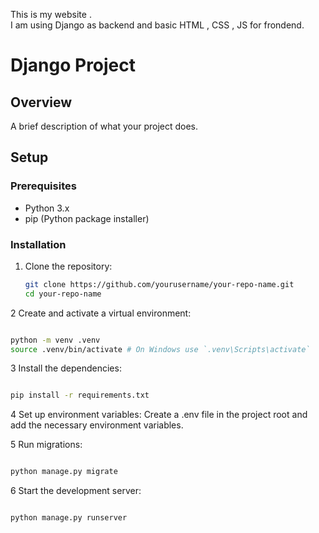 This is my website . 
<br>
I am using Django as backend and basic HTML , CSS , JS for frondend.

# Django Project

## Overview
A brief description of what your project does.

## Setup

### Prerequisites
- Python 3.x
- pip (Python package installer)

### Installation
1. Clone the repository:
   ```sh
   git clone https://github.com/yourusername/your-repo-name.git
   cd your-repo-name
   ```
2 Create and activate a virtual environment:
```sh

python -m venv .venv
source .venv/bin/activate # On Windows use `.venv\Scripts\activate`
```
3 Install the dependencies:

```sh

pip install -r requirements.txt
```
4 Set up environment variables:
Create a .env file in the project root and add the necessary environment variables.

5 Run migrations:
```sh

python manage.py migrate
```
6 Start the development server:

```sh

python manage.py runserver
```
